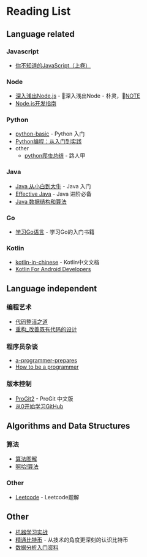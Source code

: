 # Reading List

## Language related

### Javascript

* [你不知道的JavaScript（上卷）](book/Language-related/Javascript/你不知道的JavaScript（上卷）.pdf)

### Node

* [深入浅出Node.js](book/Language-related/Node/深入浅出Node.js.pdf) - 🎈深入浅出Node - 朴灵，📌[NOTE](/notes/深入浅出Node.js/)
* [Node.js开发指南](book/Language-related/Node/[Node.js开发指南.pdf)

### Python

* [python-basic](book/Language-related/Python/python-basic.pdf) - Python 入门
* [Python编程：从入门到实践](book/Language-related/Python/Python编程：从入门到实践.pdf)
* other
  * [python爬虫总结](book/Language-related/Python/python爬虫总结.pdf) - 路人甲

### Java

* [Java 从小白到大牛](book/Language-related/Java/Java从小白到大牛精简版.pdf) - Java 入门
* [Effective Java](book/Language-related/Java/Effective+Java+中文第二版.pdf) - Java 进阶必备
* [Java 数据结构和算法](book/Language-related/Java/Java数据结构和算法.（第二版）.pdf) 

### Go

* [学习Go语言](book/Language-related/Go/学习Go语言.pdf) - 学习Go的入门书籍

### Kotlin

* [kotlin-in-chinese](book/Language-related/kotlin-in-chinese.pdf) - Kotlin中文文档
* [Kotlin For Android Developers](book/Language-related/kotlin-for-android-developers-zh.pdf)

## Language independent

### 编程艺术

* [代码整洁之道](book/Language-independent/编程艺术/代码整洁之道.pdf)
* [重构_改善既有代码的设计](book/Language-independent/编程艺术/重构_改善既有代码的设计.pdf)

### 程序员杂谈

* [a-programmer-prepares](book/Language-independent/程序员杂谈/a-programmer-prepares.pdf)
* [How to be a programmer](book/Language-independent/程序员杂谈/how-to-be-a-programmer-cn.pdf)

### 版本控制

* [ProGit2](book/Language-independent/版本控制/progit2.pdf) - ProGit 中文版
* [从0开始学习GitHub](book/Language-independent/版本控制/从+0+开始学习+GitHub+系列.pdf)

## Algorithms and Data Structures

### 算法
* [算法图解](book/Algorithms-and-Data-Structures/算法/算法图解.pdf)
* [啊哈!算法](book/Algorithms-and-Data-Structures/算法/啊哈!算法.pdf)

### Other
  * [Leetcode](book/Algorithms-and-Data-Structures/Other/leetcode-solution.pdf) - Leetcode题解

## Other

* [机器学习实战](book/Other/机器学习实战.pdf)
* [精通比特币](book/Other/精通比特币.pdf) - 从技术的角度更深刻的认识比特币
* [数据分析入门资料](book/Other/数据分析修炼手册.pdf)